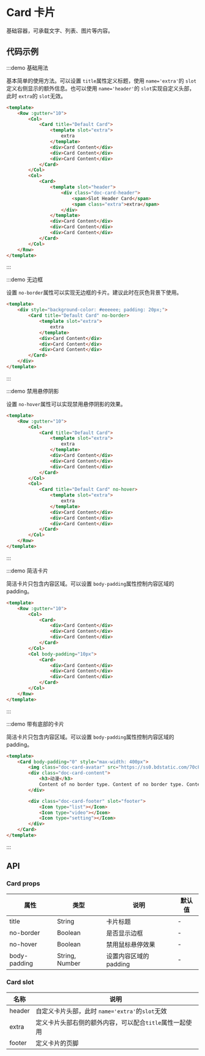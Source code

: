 # Card 卡片

基础容器，可承载文字、列表、图片等内容。

## 代码示例


:::demo 基础用法

基本简单的使用方法。可以设置 `title`属性定义标题，使用 `name='extra'`的 `slot`定义右侧显示的额外信息。也可以使用 `name='header'`的 `slot`实现自定义头部，此时 `extra`的 `slot`无效。

```html
<template>
    <Row :gutter="10">
        <Col>
            <Card title="Default Card">
                <template slot="extra">
                    extra
                </template>
                <div>Card Content</div>
                <div>Card Content</div>
                <div>Card Content</div>
            </Card>
        </Col>
        <Col>
            <Card>
                <template slot="header">
                    <div class="doc-card-header">
                        <span>Slot Header Card</span>
                        <span class="extra">extra</span>
                    </div>
                </template>
                <div>Card Content</div>
                <div>Card Content</div>
                <div>Card Content</div>
            </Card>
        </Col>
    </Row>
</template>
```

:::



:::demo 无边框

 设置 `no-border`属性可以实现无边框的卡片。建议此时在灰色背景下使用。

```html
<template>
    <div style="background-color: #eeeeee; padding: 20px;">
        <Card title="Default Card" no-border>
            <template slot="extra">
                extra
            </template>
            <div>Card Content</div>
            <div>Card Content</div>
            <div>Card Content</div>
        </Card>
    </div>
</template>
```

:::



:::demo 禁用悬停阴影

设置 `no-hover`属性可以实现禁用悬停阴影的效果。

```html
<template>
    <Row :gutter="10">
        <Col>
            <Card title="Default Card">
                <template slot="extra">
                    extra
                </template>
                <div>Card Content</div>
                <div>Card Content</div>
                <div>Card Content</div>
            </Card>
        </Col>
        <Col>
            <Card title="Default Card" no-hover>
                <template slot="extra">
                    extra
                </template>
                <div>Card Content</div>
                <div>Card Content</div>
                <div>Card Content</div>
            </Card>
        </Col>
    </Row>
</template>
```

:::



:::demo 简洁卡片

简洁卡片只包含内容区域。可以设置 `body-padding`属性控制内容区域的padding。

```html
<template>
    <Row :gutter="10">
        <Col>
            <Card>
                <div>Card Content</div>
                <div>Card Content</div>
                <div>Card Content</div>
            </Card>
        </Col>
        <Col body-padding="10px">
            <Card>
                <div>Card Content</div>
                <div>Card Content</div>
                <div>Card Content</div>
            </Card>
        </Col>
    </Row>
</template>
```

:::



:::demo 带有底部的卡片

简洁卡片只包含内容区域。可以设置 `body-padding`属性控制内容区域的padding。

```html
<template>
    <Card body-padding="0" style="max-width: 400px">
        <img class="doc-card-avatar" src="https://ss0.bdstatic.com/70cFvHSh_Q1YnxGkpoWK1HF6hhy/it/u=3623139363,2281616215&fm=26&gp=0.jpg" alt="">
        <div class="doc-card-content">
            <h3>动漫</h3>
            Content of no border type. Content of no border type. Content of no border type. Content of no border type.Content of no border type. Content of no border type. Content of no border type. Content of no border type.Content of no border type. Content of no border type. Content of no border type. Content of no border type.
        </div>

        <div class="doc-card-footer" slot="footer">
            <Icon type="list"></Icon>
            <Icon type="video"></Icon>
            <Icon type="setting"></Icon>
        </div>
    </Card>
</template>
```

:::



## API

### Card props

| 属性 | 类型 | 说明 | 默认值 |
| ---- | ---- | ---- | ---- |
| title | String | 卡片标题 | - |
| no-border | Boolean | 是否显示边框 | - |
| no-hover | Boolean | 禁用鼠标悬停效果 | - |
| body-padding | String, Number | 设置内容区域的padding | - |


### Card slot

| 名称 | 说明 |
| ---- | ---- |
| header | 自定义卡片头部，此时 `name='extra'`的`slot`无效 |
| extra | 定义卡片头部右侧的额外内容，可以配合`title`属性一起使用 |
| footer | 定义卡片的页脚 |
